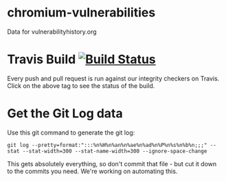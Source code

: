 # chromium-vulnerabilities
Data for vulnerabilityhistory.org

# Travis Build [![Build Status](https://travis-ci.org/andymeneely/chromium-vulnerabilities.svg?branch=master)](https://travis-ci.org/andymeneely/chromium-vulnerabilities)

Every push and pull request is run against our integrity checkers on Travis. Click on the above tag to see the status of the build.

# Get the Git Log data

Use this git command to generate the git log:

```
git log --pretty=format:":::%n%H%n%an%n%ae%n%ad%n%P%n%s%n%b%n;;;" --stat --stat-width=300 --stat-name-width=300 --ignore-space-change
```

This gets absolutely everything, so don't commit that file - but cut it down to the commits you need. We're working on automating this.
